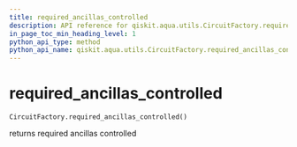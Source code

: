 ```yaml
---
title: required_ancillas_controlled
description: API reference for qiskit.aqua.utils.CircuitFactory.required_ancillas_controlled
in_page_toc_min_heading_level: 1
python_api_type: method
python_api_name: qiskit.aqua.utils.CircuitFactory.required_ancillas_controlled
---
```


# required\_ancillas\_controlled

<span id="qiskit.aqua.utils.CircuitFactory.required_ancillas_controlled" />

`CircuitFactory.required_ancillas_controlled()`

returns required ancillas controlled

